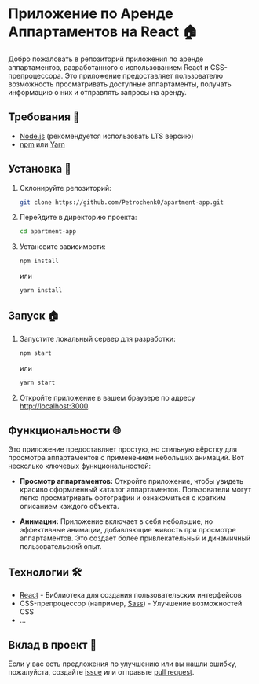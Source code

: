 # Приложение по Аренде Аппартаментов на React 🏠

Добро пожаловать в репозиторий приложения по аренде аппартаментов, разработанного с использованием React и CSS-препроцессора. Это приложение предоставляет пользователю возможность просматривать доступные аппартаменты, получать информацию о них и отправлять запросы на аренду.

## Требования 🏡

- [Node.js](https://nodejs.org/) (рекомендуется использовать LTS версию)
- [npm](https://www.npmjs.com/) или [Yarn](https://yarnpkg.com/)

## Установка 🚀

1. Склонируйте репозиторий:

    ```bash
    git clone https://github.com/Petrochenk0/apartment-app.git
    ```

2. Перейдите в директорию проекта:

    ```bash
    cd apartment-app
    ```

3. Установите зависимости:

    ```bash
    npm install
    ```

    или

    ```bash
    yarn install
    ```

## Запуск 🏠

1. Запустите локальный сервер для разработки:

    ```bash
    npm start
    ```

    или

    ```bash
    yarn start
    ```

2. Откройте приложение в вашем браузере по адресу [http://localhost:3000](http://localhost:3000).

## Функциональности 🌐

Это приложение предоставляет простую, но стильную вёрстку для просмотра аппартаментов с применением небольших анимаций. Вот несколько ключевых функциональностей:

- **Просмотр аппартаментов:** Откройте приложение, чтобы увидеть красиво оформленный каталог аппартаментов. Пользователи могут легко просматривать фотографии и ознакомиться с кратким описанием каждого объекта.

- **Анимации:** Приложение включает в себя небольшие, но эффективные анимации, добавляющие живость при просмотре аппартаментов. Это создает более привлекательный и динамичный пользовательский опыт.


## Технологии 🛠️

- [React](https://reactjs.org/) - Библиотека для создания пользовательских интерфейсов
- CSS-препроцессор (например, [Sass](https://sass-lang.com/)) - Улучшение возможностей CSS
- ...

## Вклад в проект 🤝

Если у вас есть предложения по улучшению или вы нашли ошибку, пожалуйста, создайте [issue](https://github.com/your-username/apartment-app/issues) или отправьте [pull request](https://github.com/your-username/apartment-app/pulls).
